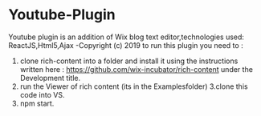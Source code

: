 # Youtube-Plugin
Youtube plugin is an addition of Wix blog text editor,technologies used: ReactJS,Html5,Ajax -Copyright (c) 2019
to run this plugin you need to :
1. clone rich-content into a folder and install it using the instructions written here : https://github.com/wix-incubator/rich-content under the Development title.
2. run the Viewer of rich content (its in the Examplesfolder) 
3.clone this code into VS.
3. npm start.
